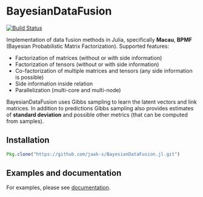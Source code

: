 # BayesianDataFusion

[![Build Status](https://travis-ci.org/suchow/BayesianDataFusion.jl.svg?branch=master)](https://travis-ci.org/suchow/BayesianDataFusion.jl)

Implementation of data fusion methods in Julia, specifically **Macau**, **BPMF** (Bayesian Probabilistic Matrix Factorization). Supported features:
* Factorization of matrices (without or with side information)
* Factorization of tensors (without or with side information)
* Co-factorization of multiple matrices and tensors (any side information is
  possible)
* Side information inside relation
* Parallelization (multi-core and multi-node)

BayesianDataFusion uses Gibbs sampling to learn the latent vectors and link
matrices. In addition to predictions Gibbs sampling also provides estimates
of **standard deviation** and possible other metrics (that can be computed from
samples).

## Installation
```julia
Pkg.clone("https://github.com/jaak-s/BayesianDataFusion.jl.git")
```

## Examples and documentation
For examples, please see [documentation](http://jaak-s.github.io/BayesianDataFusion.jl/).
